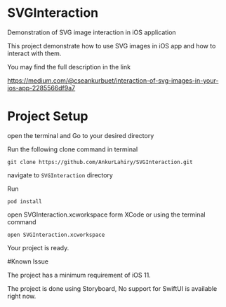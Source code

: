 # SVGInteraction
Demonstration of SVG image interaction in iOS application

This project demonstrate how to use SVG images in iOS app and how to interact with them. 

You may find the full description in the link 

https://medium.com/@cseankurbuet/interaction-of-svg-images-in-your-ios-app-2285566df9a7


# Project Setup

open the terminal and Go to your desired directory

Run the following clone command in terminal 

`git clone https://github.com/AnkurLahiry/SVGInteraction.git`

navigate to `SVGInteraction` directory

Run

`pod install`

open SVGInteraction.xcworkspace form XCode or using the terminal command 

`open SVGInteraction.xcworkspace`

Your project is ready. 

#Known Issue

The project has a minimum requirement of iOS 11. 

The project is done using Storyboard, No support for SwiftUI is available right now. 
